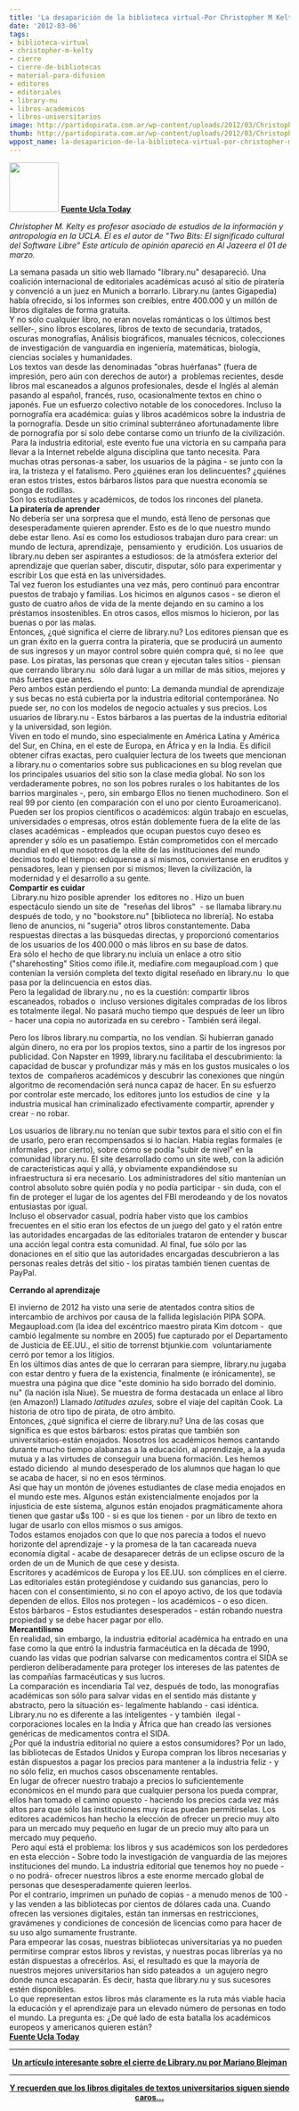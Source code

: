 ```yaml
---
title: 'La desaparición de la biblioteca virtual-Por Christopher M Kelty '
date: '2012-03-06'
tags:
- biblioteca-virtual
- christopher-m-kelty
- cierre
- cierre-de-bibliotecas
- material-para-difusion
- editores
- editoriales
- library-nu
- libros-academicos
- libros-universitarios
image: http://partidopirata.com.ar/wp-content/uploads/2012/03/Christopher_Kelty-thmb.jpg
thumb: http://partidopirata.com.ar/wp-content/uploads/2012/03/Christopher_Kelty-thmb.jpg
wppost_name: la-desaparicion-de-la-biblioteca-virtual-por-christopher-m-kelty
---
```


<a href="http://partidopirata.com.ar/wp-content/uploads/2012/03/Christopher_Kelty-thmb.jpg"><img class="alignleft size-full wp-image-3403" title="Christopher Kelty" src="http://partidopirata.com.ar/wp-content/uploads/2012/03/Christopher_Kelty-thmb.jpg" alt="" width="89" height="89" /></a>
<strong><a href="http://today.ucla.edu/portal/ut/PRN-the-disappearing-virtual-library-229923.aspx" target="_blank">Fuente Ucla Today</a></strong>

<em>Christopher M. Kelty es profesor asociado de estudios de la información y antropología en la UCLA.</em> <em>Él es el autor de "Two Bits: El significado cultural del Software Libre"</em> <em>Este artículo de opinión apareció en Al Jazeera el 01 de marzo.</em>
<div>La semana pasada un sitio web llamado "library.nu" desapareció. Una coalición internacional de editoriales académicas acusó al sitio de piratería y convenció a un juez en Munich a borrarlo. Library.nu (antes Gigapedia) había ofrecido, si los informes son creíbles, entre 400.000 y un millón de libros digitales de forma gratuita.</div>
<div></div>
<div>Y no sólo cualquier libro, no eran novelas románticas o los últimos best selller-, sino libros escolares, libros de texto de secundaria, tratados, oscuras monografías, Análisis biográficos, manuales técnicos, colecciones de investigación de vanguardia en ingeniería, matemáticas, biología, ciencias sociales y humanidades.</div>
<div></div>
<div>Los textos van desde las denominadas "obras huérfanas" (fuera de impresión, pero aún con derechos de autor) a  problemas recientes, desde libros mal escaneados a algunos profesionales, desde el Inglés al alemán pasando al español, francés, ruso, ocasionalmente textos en chino o japonés. Fue un esfuerzo colectivo notable de los conocedores. Incluso la pornografía era académica: guías y libros académicos sobre la industria de la pornografía. Desde un sitio criminal subterráneo afortunadamente libre de pornografía por sí solo debe contarse como un triunfo de la civilización.</div>
<div></div>
<div>
<div> Para la industria editorial, este evento fue una victoria en su campaña para llevar a la Internet rebelde alguna disciplina que tanto necesita. Para muchas otras personas-a saber, los usuarios de la página - se junto con la ira, la tristeza y el fatalismo. Pero ¿quiénes eran los delincuentes? ¿quiénes eran estos tristes, estos bárbaros listos para que nuestra economía se ponga de rodillas.</div>
<div></div>
</div>
<div>Son los estudiantes y académicos, de todos los rincones del planeta.</div>
<div></div>
<div><strong>La piratería de aprender</strong></div>
<div>No debería ser una sorpresa que el mundo, está lleno de personas que desesperadamente quieren aprender. Esto es de lo que nuestro mundo debe estar lleno. Así es como los estudiosos trabajan duro para crear: un mundo de lectura, aprendizaje,  pensamiento y  erudición. Los usuarios de library.nu deben ser aspirantes a estudiosos: de la atmósfera exterior del aprendizaje que querían saber, discutir, disputar, sólo para experimentar y escribir Los que está en las universidades.</div>
<div></div>
<div>Tal vez fueron los estudiantes una vez más, pero continuó para encontrar puestos de trabajo y familias. Los hicimos en algunos casos - se dieron el gusto de cuatro años de vida de la mente dejando en su camino a los préstamos insostenibles. En otros casos, ellos mismos lo hicieron, por las buenas o por las malas.</div>
<div></div>
<div>Entonces, ¿qué significa el cierre de library.nu? Los editores piensan que es un gran éxito en la guerra contra la piratería, que se producirá un aumento de sus ingresos y un mayor control sobre quién compra qué, si no lee  que pase. Los piratas, las personas que crean y ejecutan tales sitios - piensan que cerrando library.nu  sólo dará lugar a un millar de más sitios, mejores y más fuertes que antes.</div>
<div></div>
<div>Pero ambos están perdiendo el punto: La demanda mundial de aprendizaje y sus becas no está cubierta por la industria editorial contemporánea. No puede ser, no con los modelos de negocio actuales y sus precios. Los usuarios de library.nu - Estos bárbaros a las puertas de la industria editorial y la universidad, son legión.</div>
Viven en todo el mundo, sino especialmente en América Latina y América del Sur, en China, en el este de Europa, en África y en la India. Es difícil obtener cifras exactas, pero cualquier lectura de los tweets que mencionan a library.nu o comentarios sobre sus publicaciones en su blog revelan que los principales usuarios del sitio son la clase media global. No son los verdaderamente pobres, no son los pobres rurales o los habitantes de los barrios marginales -, pero, sin embargo Ellos no tienen muchodinero. Son el real 99 por ciento (en comparación con el uno por ciento Euroamericano).
<div>Pueden ser los propios científicos o académicos: algún trabajo en escuelas, universidades o empresas, otros están doblemente fuera de la elite de las clases académicas - empleados que ocupan puestos cuyo deseo es aprender y sólo es un pasatiempo. Están comprometidos con el mercado mundial en el que nosotros de la elite de las instituciones del mundo decimos todo el tiempo: edúquense a sí mismos, conviertanse en eruditos y pensadores, lean y piensen por sí mismos; lleven la civilización, la modernidad y el desarrollo a su gente.</div>
<div></div>
<div><strong>Compartir es cuidar</strong></div>
<div></div>
<div> Library.nu hizo posible aprender  los editores no . Hizo un buen espectáculo siendo un site de  "reseñas del libros"  - se llamaba library.nu después de todo, y no "bookstore.nu" [biblioteca no librería]. No estaba lleno de anuncios, ni "sugeria" otros libros constantemente. Daba respuestas directas a las búsquedas directas, y proporcionó comentarios de los usuarios de los 400.000 o más libros en su base de datos.</div>
<div></div>
<div>Era sólo el hecho de que library.nu incluía un enlace a otro sitio ("sharehosting" Sitios como ifile.it, mediafire.com megaupload.com ) que contenían la versión completa del texto digital reseñado en library.nu  lo que pasa por la delincuencia en estos días.</div>
Pero la legalidad de library.nu , no es la cuestión: compartir libros escaneados, robados o  incluso versiones digitales compradas de los libros es totalmente ilegal. No pasará mucho tiempo que después de leer un libro - hacer una copia no autorizada en su cerebro - También será ilegal.

Pero los libros library.nu compartía, no los vendían. Si hubierran ganado algún dinero, no era por los propios textos, sino a partir de los ingresos por publicidad. Con Napster en 1999, library.nu facilitaba el descubrimiento: la capacidad de buscar y profundizar más y más en los gustos musicales o los textos de  compañeros académicos y descubrir las conexiones que ningún algoritmo de recomendación será nunca capaz de hacer. En su esfuerzo por controlar este mercado, los editores junto los estudios de cine  y la industria musical han criminalizado efectivamente compartir, aprender y crear - no robar.
<div>Los usuarios de library.nu no tenían que subir textos para el sitio con el fin de usarlo, pero eran recompensados ​​si lo hacían. Había reglas formales (e informales , por cierto), sobre cómo se podía "subir de nivel" en la comunidad library.nu. El site desarrollado como un site web, con la adición de características aquí y allá, y obviamente expandiéndose su infraestructura si era necesario. Los administradores del sitio mantenían un control absoluto sobre quién podía y no podía participar - sin duda, con el fin de proteger el lugar de los agentes del FBI merodeando y de los novatos entusiastas por igual.</div>
Incluso el observador casual, podría haber visto que los cambios frecuentes en el sitio eran los efectos de un juego del gato y el ratón entre las autoridades encargadas de las editoriales trataron de entender y buscar una acción legal contra esta comunidad. Al final, fue sólo por las donaciones en el sitio que las autoridades encargadas descubrieron a las personas reales detrás del sitio - los piratas también tienen cuentas de PayPal.

<strong>Cerrando al aprendizaje
</strong>
<div>El invierno de 2012 ha visto una serie de atentados contra sitios de intercambio de archivos por causa de la fallida legislación PIPA SOPA. Megaupload.com (la idea del excéntrico maestro pirata Kim dotcom -  que cambió legalmente su nombre en 2005) fue capturado por el Departamento de Justicia de EE.UU., el sitio de torrenst btjunkie.com  voluntariamente cerró por temor a los litigios.</div>
<div>En los últimos días antes de que lo cerraran para siempre, library.nu jugaba con estar dentro y fuera de la existencia, finalmente (e irónicamente), se muestra una página que dice "este dominio ha sido borrado del dominio. nu" (la nación isla Niue). Se muestra de forma destacada un enlace al libro (en Amazon!) Llamado <em>latitudes azules,</em> sobre el viaje del capitán Cook. La historia de otro tipo de pirata, de otro ámbito.</div>
<div></div>
<div>Entonces, ¿qué significa el cierre de library.nu? Una de las cosas que significa es que estos bárbaros: estos piratas que también son universitarios-están enojados. Nosotros los académicos hemos cantando durante mucho tiempo alabanzas a la educación, al aprendizaje, a la ayuda mutua y a las virtudes de conseguir una buena formación. Les hemos estado diciendo  al mundo desesperado de los alumnos que hagan lo que se acaba de hacer, si no en esos términos.</div>
Así que hay un montón de jóvenes estudiantes de clase media enojados en el mundo este mes. Algunos están existencialmente enojados por la injusticia de este sistema, algunos están enojados pragmáticamente ahora tienen que gastar u$s 100 - si es que los tienen - por un libro de texto en lugar de usarlo con ellos mismos o sus amigos.
<div>Todos estamos enojados con que lo que nos parecía a todos el nuevo horizonte del aprendizaje - y la promesa de la tan cacareada nueva economía digital - acabe de desaparecer detrás de un eclipse oscuro de la orden de un de Munich de que cese y desista.</div>
Escritores y académicos de Europa y los EE.UU. son cómplices en el cierre. Las editoriales están protegiéndose y cuidando sus ganancias, pero lo hacen con el consentimiento, si no con el apoyo activo, de los que todavía dependen de ellos. Ellos nos protegen - los académicos - o eso dicen. Estos bárbaros - Estos estudiantes desesperados - están robando nuestra propiedad y se debe hacer pagar por ello.
<div><strong>Mercantilismo</strong></div>
<div></div>
<div>En realidad, sin embargo, la industria editorial académica ha entrado en una fase como la que entró la industria farmacéutica en la década de 1990, cuando las vidas que podrían salvarse con medicamentos contra el SIDA se perdieron deliberadamente para proteger los intereses de las patentes de las compañías farmacéuticas y sus lucros.</div>
<div></div>
<div>La comparación es incendiaria Tal vez, después de todo, las monografías académicas son sólo para salvar vidas en el sentido más distante y abstracto, pero la situación es- legalmente hablando - casi idéntica. Library.nu no es diferente a las inteligentes - y también  ilegal - corporaciones locales en la India y África que han creado las versiones genéricas de medicamentos contra el SIDA.</div>
<div></div>
<div>¿Por qué la industria editorial no quiere a estos consumidores? Por un lado, las bibliotecas de Estados Unidos y Europa compran los libros necesarias y están dispuestos a pagar los precios para mantener a la industria feliz - y no sólo feliz, en muchos casos obscenamente rentables.</div>
En lugar de ofrecer nuestro trabajo a precios lo suficientemente económicos en el mundo para que cualquier persona los pueda comprar, ellos han tomado el camino opuesto - haciendo los precios cada vez más altos para que sólo las instituciones muy ricas puedan permitírselas. Los editores académicos han hecho la elección de ofrecer un precio muy alto para un mercado muy pequeño en lugar de un precio muy alto para un mercado muy pequeño.
<div> Pero aquí está el problema: los libros y sus académicos son los perdedores en esta elección - Sobre todo la investigación de vanguardia de las mejores instituciones del mundo. La industria editorial que tenemos hoy no puede - o no podrá- ofrecer nuestros libros a este enorme mercado global de personas que desesperadamente quieren leerlos.</div>
<div></div>
<div>Por el contrario, imprimen un puñado de copias - a menudo menos de 100 - y las venden a las bibliotecas por cientos de dólares cada una. Cuando ofrecen las versiones digitales, están tan inmersas en restricciones, gravámenes y condiciones de concesión de licencias como para hacer de su uso algo sumamente frustrante.</div>
Para empeorar las cosas, nuestras bibliotecas universitarias ya no pueden permitirse comprar estos libros y revistas, y nuestras pocas librerías ya no están dispuestas a ofrecérlos. Así, el resultado es que la mayoría de nuestros mejores universitarios han sido pateados a  un agujero negro donde nunca escaparán. Es decir, hasta que library.nu y sus sucesores estén disponibles.
<div>Lo que representan estos libros más claramente es la ruta más viable hacia la educación y el aprendizaje para un elevado número de personas en todo el mundo. La pregunta es: ¿De qué lado de esta batalla los académicos europeos y americanos quieren están?</div>
<div><strong><a href="http://today.ucla.edu/portal/ut/PRN-the-disappearing-virtual-library-229923.aspx" target="_blank">Fuente Ucla Today</a></strong></div>

<hr />
<p style="text-align: center;"><strong><a href="http://www.pagina12.com.ar/diario/cdigital/31-188962-2012-03-06.html" target="_blank">Un artículo interesante sobre el cierre de Library.nu por Mariano Blejman</a></strong></p>


<hr />
<p style="text-align: center;"><strong><a href="http://partidopirata.com.ar/2747/ee-uu-por-que-los-libros-de-texto-digitales-no-siempre-es-mas-economico-para-los-estudiantes-universitarios">Y recuerden que los libros digitales de textos universitarios siguen siendo caros...</a></strong></p>
